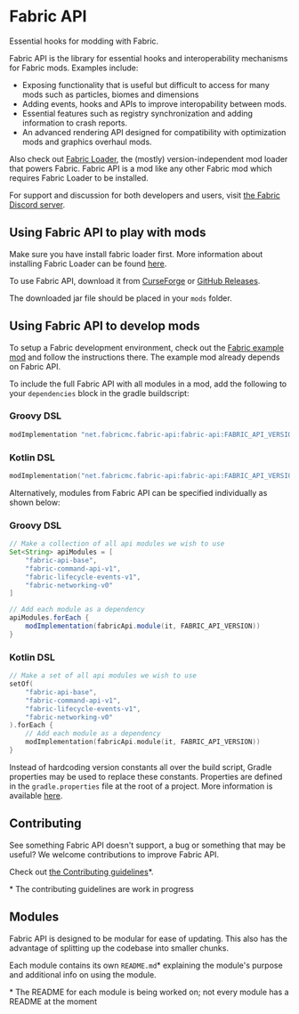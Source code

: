 # Fabric API

Essential hooks for modding with Fabric.

Fabric API is the library for essential hooks and interoperability mechanisms for Fabric mods. Examples include:

- Exposing functionality that is useful but difficult to access for many mods such as particles, biomes and dimensions
- Adding events, hooks and APIs to improve interopability between mods.
- Essential features such as registry synchronization and adding information to crash reports.
- An advanced rendering API designed for compatibility with optimization mods and graphics overhaul mods.

Also check out [Fabric Loader](https://github.com/FabricMC/fabric-loader), the (mostly) version-independent mod loader that powers Fabric. Fabric API is a mod like any other Fabric mod which requires Fabric Loader to be installed.

For support and discussion for both developers and users, visit [the Fabric Discord server](https://discord.gg/v6v4pMv).

## Using Fabric API to play with mods

Make sure you have install fabric loader first. More information about installing Fabric Loader can be found [here](https://fabricmc.net/use/).

To use Fabric API, download it from [CurseForge](https://www.curseforge.com/minecraft/mc-mods/fabric-api) or [GitHub Releases](https://github.com/FabricMC/fabric/releases).

The downloaded jar file should be placed in your `mods` folder.

## Using Fabric API to develop mods

To setup a Fabric development environment, check out the [Fabric example mod](https://github.com/FabricMC/fabric-example-mod) and follow the instructions there. The example mod already depends on Fabric API.

To include the full Fabric API with all modules in a mod, add the following to your `dependencies` block in the gradle buildscript:

### Groovy DSL

```groovy
modImplementation "net.fabricmc.fabric-api:fabric-api:FABRIC_API_VERSION"
```

### Kotlin DSL

```kotlin
modImplementation("net.fabricmc.fabric-api:fabric-api:FABRIC_API_VERSION")
```

Alternatively, modules from Fabric API can be specified individually as shown below:

### Groovy DSL

```groovy
// Make a collection of all api modules we wish to use
Set<String> apiModules = [
    "fabric-api-base",
    "fabric-command-api-v1",
    "fabric-lifecycle-events-v1",
    "fabric-networking-v0"
]

// Add each module as a dependency
apiModules.forEach {
    modImplementation(fabricApi.module(it, FABRIC_API_VERSION))
}
```

### Kotlin DSL

```kotlin
// Make a set of all api modules we wish to use
setOf(
    "fabric-api-base",
    "fabric-command-api-v1",
    "fabric-lifecycle-events-v1",
    "fabric-networking-v0"
).forEach {
    // Add each module as a dependency
    modImplementation(fabricApi.module(it, FABRIC_API_VERSION))
}
```

<!--Linked to gradle documentation on properties-->
Instead of hardcoding version constants all over the build script, Gradle properties may be used to replace these constants. Properties are defined in the `gradle.properties` file at the root of a project. More information is available [here](https://docs.gradle.org/current/userguide/organizing_gradle_projects.html#declare_properties_in_gradle_properties_file).

## Contributing

See something Fabric API doesn't support, a bug or something that may be useful? We welcome contributions to improve Fabric API.

Check out [the Contributing guidelines](../CONTRIBUTING.md)*.

\* The contributing guidelines are work in progress

## Modules

Fabric API is designed to be modular for ease of updating. This also has the advantage of splitting up the codebase into smaller chunks.

Each module contains its own `README.md`* explaining the module's purpose and additional info on using the module.

\* The README for each module is being worked on; not every module has a README at the moment
